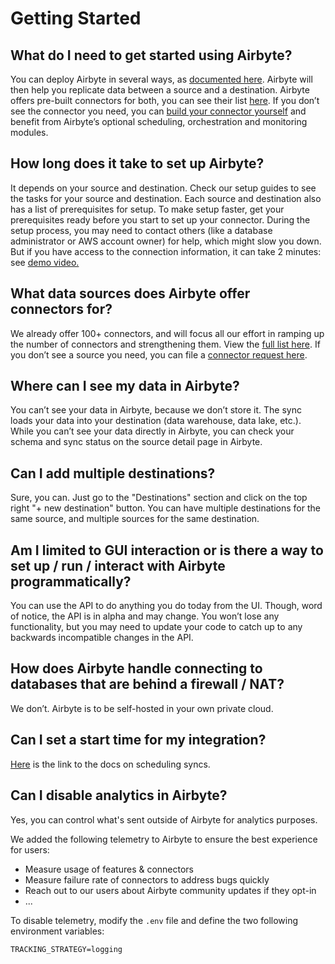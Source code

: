 # Getting Started

## **What do I need to get started using Airbyte?**

You can deploy Airbyte in several ways, as [documented here](../deploying-airbyte/). Airbyte will then help you replicate data between a source and a destination. Airbyte offers pre-built connectors for both, you can see their list [here](../../project-overview/changelog/connectors.md). If you don’t see the connector you need, you can [build your connector yourself](../../connector-development) and benefit from Airbyte’s optional scheduling, orchestration and monitoring modules.

## **How long does it take to set up Airbyte?**

It depends on your source and destination. Check our setup guides to see the tasks for your source and destination. Each source and destination also has a list of prerequisites for setup. To make setup faster, get your prerequisites ready before you start to set up your connector. During the setup process, you may need to contact others \(like a database administrator or AWS account owner\) for help, which might slow you down. But if you have access to the connection information, it can take 2 minutes: see [demo video. ](https://www.youtube.com/watch?v=jWVYpUV9vEg)

## **What data sources does Airbyte offer connectors for?**

We already offer 100+ connectors, and will focus all our effort in ramping up the number of connectors and strengthening them. View the [full list here](../../project-overview/changelog/connectors.md). If you don’t see a source you need, you can file a [connector request here](https://github.com/airbytehq/airbyte/issues/new?assignees=&labels=area%2Fintegration%2C+new-integration&template=new-integration-request.md&title=).

## **Where can I see my data in Airbyte?**

You can’t see your data in Airbyte, because we don’t store it. The sync loads your data into your destination \(data warehouse, data lake, etc.\). While you can’t see your data directly in Airbyte, you can check your schema and sync status on the source detail page in Airbyte.

## **Can I add multiple destinations?**

Sure, you can. Just go to the "Destinations" section and click on the top right "+ new destination" button. You can have multiple destinations for the same source, and multiple sources for the same destination.

## Am I limited to GUI interaction or is there a way to set up / run / interact with Airbyte programmatically?

You can use the API to do anything you do today from the UI. Though, word of notice, the API is in alpha and may change. You won’t lose any functionality, but you may need to update your code to catch up to any backwards incompatible changes in the API.

## How does Airbyte handle connecting to databases that are behind a firewall / NAT?

We don’t. Airbyte is to be self-hosted in your own private cloud.

## Can I set a start time for my integration?

[Here](../../understanding-airbyte/connections#sync-schedules) is the link to the docs on scheduling syncs.

## **Can I disable analytics in Airbyte?**

Yes, you can control what's sent outside of Airbyte for analytics purposes.

We added the following telemetry to Airbyte to ensure the best experience for users:

* Measure usage of features & connectors
* Measure failure rate of connectors to address bugs quickly
* Reach out to our users about Airbyte community updates if they opt-in
* ...

To disable telemetry, modify the `.env` file and define the two following environment variables:

```text
TRACKING_STRATEGY=logging
```

